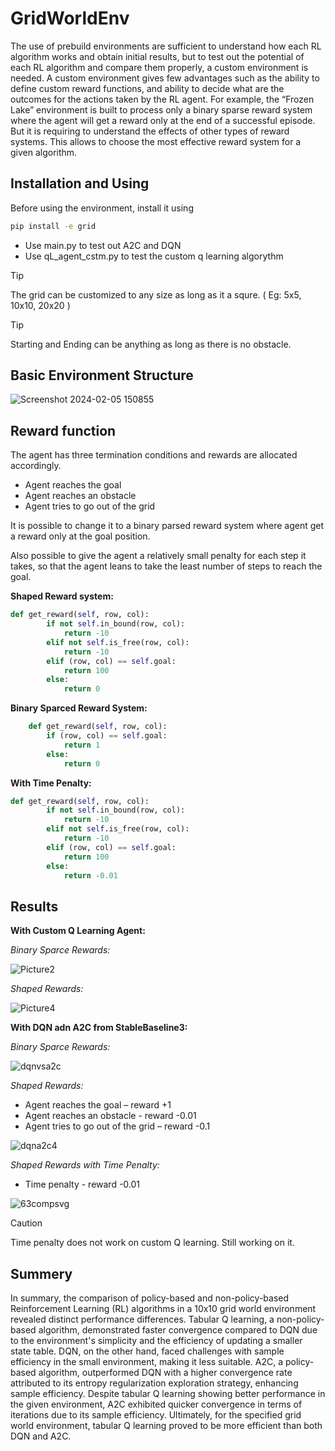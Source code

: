 # GridWorldEnv
The use of prebuild environments are sufficient to understand how each RL algorithm works
and obtain initial results, but to test out the potential of each RL algorithm and compare them
properly, a custom environment is needed. A custom environment gives few advantages such
as the ability to define custom reward functions, and ability to decide what are the outcomes
for the actions taken by the RL agent. For example, the “Frozen Lake” environment is built to
process only a binary sparse reward system where the agent will get a reward only at the end
of a successful episode. But it is requiring to understand the effects of other types of reward
systems. This allows to choose the most effective reward system for a given algorithm.

## Installation and Using
Before using the environment, install it using
```bash
pip install -e grid
```

* Use main.py to test out A2C and DQN
* Use qL_agent_cstm.py to test the custom q learning algorythm

> [!TIP]
> The grid can be customized to any size as long as it a squre. ( Eg: 5x5, 10x10, 20x20 )

> [!TIP]
> Starting and Ending can be anything as long as there is no obstacle. 


## Basic Environment Structure
![Screenshot 2024-02-05 150855](https://github.com/elemenceOR/GridWorldEnv/assets/52843991/8205e3ab-6966-4c46-b65a-ded551f0b5a3)

## Reward function
The agent has three termination conditions and rewards are allocated accordingly.

* Agent reaches the goal
* Agent reaches an obstacle
* Agent tries to go out of the grid

It is possible to change it to a binary parsed reward system where agent get a reward only at the goal position.

Also possible to give the agent a relatively small penalty for each step it takes,
so that the agent leans to take the least number of steps to reach the goal.

**Shaped Reward system:**
```python
def get_reward(self, row, col):
        if not self.in_bound(row, col):
            return -10
        elif not self.is_free(row, col):
            return -10
        elif (row, col) == self.goal:
            return 100
        else:
            return 0
```

**Binary Sparced Reward System:**
```python
    def get_reward(self, row, col):
        if (row, col) == self.goal:
            return 1
        else:
            return 0
```

**With Time Penalty:**
```python
def get_reward(self, row, col):
        if not self.in_bound(row, col):
            return -10
        elif not self.is_free(row, col):
            return -10
        elif (row, col) == self.goal:
            return 100
        else:
            return -0.01
```


## Results

**With Custom Q Learning Agent:**

_Binary Sparce Rewards:_

![Picture2](https://github.com/elemenceOR/GridWorldEnv/assets/52843991/fef83d71-0fc3-44eb-9cef-e06393dc1370)

_Shaped Rewards:_

![Picture4](https://github.com/elemenceOR/GridWorldEnv/assets/52843991/87149290-0a84-4806-8588-697bd23933ba)


**With DQN adn A2C from StableBaseline3:**

_Binary Sparce Rewards:_

![dqnvsa2c](https://github.com/elemenceOR/GridWorldEnv/assets/52843991/e8ff5833-e8d5-4290-a99e-88efb82d31f3)

_Shaped Rewards:_
* Agent reaches the goal – reward +1
* Agent reaches an obstacle - reward -0.01
* Agent tries to go out of the grid – reward -0.1
  
![dqna2c4](https://github.com/elemenceOR/GridWorldEnv/assets/52843991/d5d103db-c104-47da-b60f-7751431b20d0)

_Shaped Rewards with Time Penalty:_
* Time penalty - reward -0.01

![63compsvg](https://github.com/elemenceOR/GridWorldEnv/assets/52843991/0a81eca2-a26e-4d00-a03d-f80a922c72a3)

> [!CAUTION]
> Time penalty does not work on custom Q learning. Still working on it. 

## Summery
In summary, the comparison of policy-based and non-policy-based Reinforcement Learning (RL) algorithms in a 10x10 grid world environment revealed distinct performance differences. Tabular Q learning, a non-policy-based algorithm, demonstrated faster convergence compared to DQN due to the environment's simplicity and the efficiency of updating a smaller state table. DQN, on the other hand, faced challenges with sample efficiency in the small environment, making it less suitable. A2C, a policy-based algorithm, outperformed DQN with a higher convergence rate attributed to its entropy regularization exploration strategy, enhancing sample efficiency. Despite tabular Q learning showing better performance in the given environment, A2C exhibited quicker convergence in terms of iterations due to its sample efficiency. Ultimately, for the specified grid world environment, tabular Q learning proved to be more efficient than both DQN and A2C.

